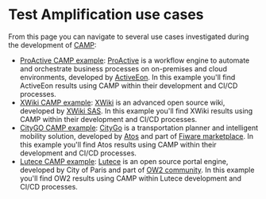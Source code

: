 # Test Amplification use cases
From this page you can navigate to several use cases investigated during the development of [CAMP](https://github.com/STAMP-project/camp):

  - [ProActive CAMP example](https://stamp-project.github.io/camp/pages/activeeon.html): [ProActive](https://proactive.activeeon.com/) is a workflow engine to automate and orchestrate business processes on on-premises and cloud environments, developed by [ActiveEon](https://www.activeeon.com/). In this example you'll find ActiveEon results using CAMP within their development and CI/CD processes.
  - [XWiki CAMP example](https://stamp-project.github.io/camp/pages/xwiki.html): [XWiki](https://www.xwiki.org/) is an advanced open source wiki, developed by [XWiki SAS](https://xwiki.com/en/). In this example you'll find XWiki results using CAMP within their development and CI/CD processes.
  - [CityGO CAMP example](https://stamp-project.github.io/camp/pages/citygo.html): [CityGo](http://www.city-go.eu/) is a transportation planner and intelligent mobility solution, developed by [Atos](https://atos.net/) and part of [Fiware marketplace](https://www.fiware.org/). In this example you'll find Atos results using CAMP within their development and CI/CD processes.
  - [Lutece CAMP example](https://stamp-project.github.io/camp/pages/ow2_lutece.html): [Lutece](https://dev.lutece.paris.fr/) is an open source portal engine, developed by City of Paris and part of [OW2 community](https://www.ow2.org/). In this example you'll find OW2 results using CAMP within Lutece development and CI/CD processes.
